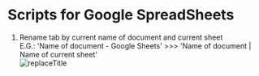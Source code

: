 # Scripts for Google SpreadSheets  

1.	Rename tab by current name of document and current sheet  
	E.G.: 'Name of document - Google Sheets' >>> 'Name of document | Name of current sheet'  
	![replaceTitle](/documentation/replaceTitle.gif)  
  